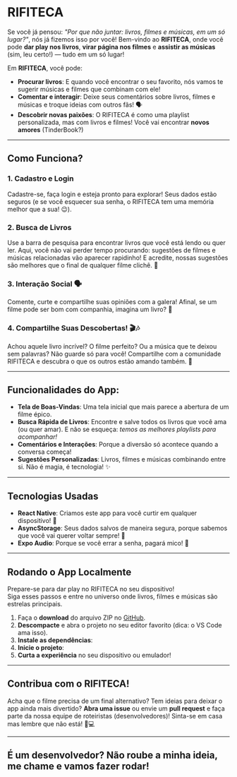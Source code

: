 # **RIFITECA** 

Se você já pensou: *"Por que não juntar: livros, filmes e músicas, em um só lugar?"*, nós já fizemos isso por você! Bem-vindo ao **RIFITECA**, onde você pode **dar play nos livros**, **virar página nos filmes** e **assistir as músicas** (sim, leu certo!) — tudo em um só lugar!

Em **RIFITECA**, você pode:
- **Procurar livros**: E quando você encontrar o seu favorito, nós vamos te sugerir músicas e filmes que combinam com ele! 
- **Comentar e interagir**: Deixe seus comentários sobre livros, filmes e músicas e troque ideias com outros fãs! 🗣️
- **Descobrir novas paixões**: O RIFITECA é como uma playlist personalizada, mas com livros e filmes! Você vai encontrar **novos amores** (TinderBook?) 

---

## **Como Funciona?**
### **1. Cadastro e Login**   
Cadastre-se, faça login e esteja pronto para explorar! Seus dados estão seguros (e se você esquecer sua senha, o RIFITECA tem uma memória melhor que a sua! 😉).

### **2. Busca de Livros**  
Use a barra de pesquisa para encontrar livros que você está lendo ou quer ler. Aqui, você não vai perder tempo procurando: sugestões de filmes e músicas relacionadas vão aparecer rapidinho! E acredite, nossas sugestões são melhores que o final de qualquer filme clichê. 🍿

### **3. Interação Social** 🗣️  
Comente, curte e compartilhe suas opiniões com a galera! Afinal, se um filme pode ser bom com companhia, imagina um livro? 🥳

### **4. Compartilhe Suas Descobertas!** 🎬🎶  
Achou aquele livro incrível? O filme perfeito? Ou a música que te deixou sem palavras? Não guarde só para você! Compartilhe com a comunidade RIFITECA e descubra o que os outros estão amando também. 💌

---

## **Funcionalidades do App:**
- **Tela de Boas-Vindas**: Uma tela inicial que mais parece a abertura de um filme épico. 
- **Busca Rápida de Livros**: Encontre e salve todos os livros que você ama (ou quer amar). E não se esqueça: *temos as melhores playlists para acompanhar!* 
- **Comentários e Interações**: Porque a diversão só acontece quando a conversa começa! 
- **Sugestões Personalizadas**: Livros, filmes e músicas combinando entre si. Não é magia, é tecnologia! ✨

---

## **Tecnologias Usadas**  
- **React Native**: Criamos este app para você curtir em qualquer dispositivo! 📱
- **AsyncStorage**: Seus dados salvos de maneira segura, porque sabemos que você vai querer voltar sempre! 💾
- **Expo Audio**: Porque se você errar a senha, pagará mico! 🎵

---

## **Rodando o App Localmente**
Prepare-se para dar play no RIFITECA no seu dispositivo!  
Siga esses passos e entre no universo onde livros, filmes e músicas são estrelas principais.

1. Faça o **download** do arquivo ZIP no [GitHub](#).
2. **Descompacte** e abra o projeto no seu editor favorito (dica: o VS Code ama isso).
3. **Instale as dependências**: 
4. **Inicie o projeto**: 
5. **Curta a experiência** no seu dispositivo ou emulador! 

---

## **Contribua com o RIFITECA!**  
Acha que o filme precisa de um final alternativo? Tem ideias para deixar o app ainda mais divertido? **Abra uma issue** ou envie um **pull request** e faça parte da nossa equipe de roteiristas (desenvolvedores)! Sinta-se em casa mas lembre que não está! 🎥💻

---

## **É um desenvolvedor? Não roube a minha ideia, me chame e vamos fazer rodar!**  
